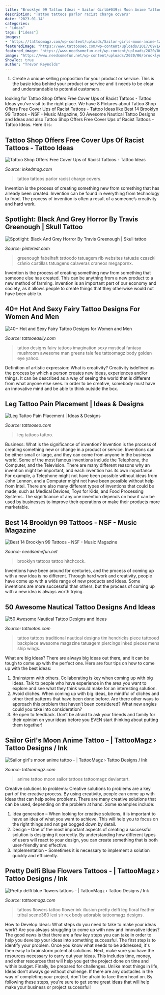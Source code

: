 ```yaml
---
title: "Brooklyn 99 Tattoo Ideas ~ Sailor Girl&#039;s Moon Anime Tattoo -"
description: "Tattoo tattoos parlor racist charge covers"
date: "2023-01-14"
categories:
- "ideas"
tags: ["ideas"]
images:
- "https://tattoomagz.com/wp-content/uploads/Sailor-girls-moon-anime-tattoo1.jpg"
featuredImage: "https://www.tattooseo.com/wp-content/uploads/2017/09/Leg-Tattoos-8.jpg"
featured_image: "https://www.needsomefun.net/wp-content/uploads/2020/06/brooklyn-99-hitchcock-tattoo.jpg"
image: "https://www.needsomefun.net/wp-content/uploads/2020/06/brooklyn-99-hitchcock-tattoo.jpg"
ShowToc: true
author: "Trevor Reynolds"
---
```



1. Create a unique selling proposition for your product or service. This is the basic idea behind your product or service and it needs to be clear and understandable to potential customers. 

	

		
looking for Tattoo Shop Offers Free Cover Ups of Racist Tattoos - Tattoo Ideas you've visit to the right place. We have 8 Pictures about Tattoo Shop Offers Free Cover Ups of Racist Tattoos - Tattoo Ideas like Best 14 Brooklyn 99 Tattoos - NSF - Music Magazine, 50 Awesome Nautical Tattoo Designs and Ideas and also Tattoo Shop Offers Free Cover Ups of Racist Tattoos - Tattoo Ideas. Here it is:
		
    
## Tattoo Shop Offers Free Cover Ups Of Racist Tattoos - Tattoo Ideas

<img loading=lazy src="https://www.inkedmag.com/.image/t_share/MTU5MDMyNjg3NTM1MzM1MDYx/tattoo-southside-tattoo-parlor-facebook.jpg" onerror="this.onerror=null;this.src='https://tse2.mm.bing.net/th?id=OIP.IrrVD7wLd4nmlrxUYIO3aQHaEK&amp;pid=15.1';" alt="Tattoo Shop Offers Free Cover Ups of Racist Tattoos - Tattoo Ideas">

_Source: inkedmag.com_

>tattoo tattoos parlor racist charge covers. 

	

Invention is the process of creating something new from something that has already been created. Invention can be found in everything from technology to food. The process of invention is often a result of a someone’s creativity and hard work.

    
## Spotlight: Black And Grey Horror By Travis Greenough | Skull Tattoo

<img loading=lazy src="https://i.pinimg.com/736x/39/a2/9b/39a29b745549db151efd5f6a3c4dfd3e.jpg" onerror="this.onerror=null;this.src='https://tse3.mm.bing.net/th?id=OIP.EwaoqOANmA-KD5figjrLIgHaHa&amp;pid=15.1';" alt="Spotlight: Black And Grey Horror By Travis Greenough | Skull tattoo">

_Source: pinterest.com_

>greenough fabelhaft tattoodo tatuagem rib websites tatuaże czaszki crânio costillas tatuagens calaveras craneos megapornx. 

	

Invention is the process of creating something new from something that someone else has created. This can be anything from a new product to a new method of farming. invention is an important part of our economy and society, as it allows people to create things that they otherwise would not have been able to.

    
## 40+ Hot And Sexy Fairy Tattoo Designs For Women And Men

<img loading=lazy src="http://www.tattooeasily.com/wp-content/uploads/2013/05/fairy-tattoo-designs-32.jpg" onerror="this.onerror=null;this.src='https://tse3.mm.bing.net/th?id=OIP.zWfwfK9l_h2vEyE6y2snDwHaKk&amp;pid=15.1';" alt="40+ Hot and Sexy Fairy Tattoo Designs for Women and Men">

_Source: tattooeasily.com_

>tattoo designs fairy tattoos imagination sexy mystical fantasy mushroom awesome man greens tale fee tattoomagz body golden eye yahoo. 

	

Definition of artistic expression: What is creativity?
Creativity isdefined as the process by which a person creates new ideas, experiences and/or things. It can be described as a way of seeing the world that is different from what anyone else sees. In order to be creative, somebody must have an innovative mind and be able to think outside the box.

    
## Leg Tattoo Pain Placement | Ideas &amp; Designs

<img loading=lazy src="https://www.tattooseo.com/wp-content/uploads/2017/09/Leg-Tattoos-8.jpg" onerror="this.onerror=null;this.src='https://tse1.mm.bing.net/th?id=OIP.GDE2PCy0IiGkkNOOhJSjigAAAA&amp;pid=15.1';" alt="Leg Tattoo Pain Placement | Ideas &amp; Designs">

_Source: tattooseo.com_

>leg tattoos tattoo. 

	

Business: What is the significance of invention?
Invention is the process of creating something new or change in a product or service. Inventions can be either small or large, and they can come from anyone in the business world. Some of the most famous inventions include the Telephone, the Computer, and the Television. There are many different reasons why an invention might be important, and each invention has its own importance. For example, a Telephone might not have been possible without ideas from John Lennon, and a Computer might not have been possible without help from Intel. 
There are also many different types of inventions that could be made, such as Medical Devices, Toys for Kids, and Food Processing Systems. The significance of any one invention depends on how it can be used by businesses to improve their operations or make their products more marketable.

    
## Best 14 Brooklyn 99 Tattoos - NSF - Music Magazine

<img loading=lazy src="https://www.needsomefun.net/wp-content/uploads/2020/06/brooklyn-99-hitchcock-tattoo.jpg" onerror="this.onerror=null;this.src='https://tse4.mm.bing.net/th?id=OIP.Yte7VFcAMYi-3suNtVO6JAAAAA&amp;pid=15.1';" alt="Best 14 Brooklyn 99 Tattoos - NSF - Music Magazine">

_Source: needsomefun.net_

>brooklyn tattoos tattoo hitchcock. 

	

Inventions have been around for centuries, and the process of coming up with a new idea is no different. Through hard work and creativity, people have come up with a wide range of new products and ideas. Some inventions are more successful than others, but the process of coming up with a new idea is always worth trying.

    
## 50 Awesome Nautical Tattoo Designs And Ideas

<img loading=lazy src="https://tattooton.com/wp-content/uploads/2016/01/Nautical-Tattoo-Designs.49.jpg" onerror="this.onerror=null;this.src='https://tse3.mm.bing.net/th?id=OIP.CI3yp42z0zeueQr39iI6mQHaKh&amp;pid=15.1';" alt="50 Awesome Nautical Tattoo Designs and Ideas">

_Source: tattooton.com_

>tattoo tattoos traditional nautical designs tim hendricks piece tattooed backpiece awesome magazine tatuagem piercings inked pieces mens ship wings. 

	

What are big ideas?
There are always big ideas out there, and it can be tough to come up with the perfect one. Here are four tips on how to come up with the best ideas: 
1. Brainstorm with others. Collaborating is key when coming up with big ideas. Talk to people who have experience in the area you want to explore and see what they think would make for an interesting solution. 
2. Avoid clichés. When coming up with big ideas, be mindful of clichés and other tired patterns that have been done before. Are there other ways to approach this problem that haven’t been considered? What new angles could you take into consideration? 
3. Be open to feedback. Don’t be afraid to ask your friends and family for their opinion on your ideas before you EVEN start thinking about putting them together!

    
## Sailor Girl&#039;s Moon Anime Tattoo - | TattooMagz › Tattoo Designs / Ink

<img loading=lazy src="https://tattoomagz.com/wp-content/uploads/Sailor-girls-moon-anime-tattoo1.jpg" onerror="this.onerror=null;this.src='https://tse4.mm.bing.net/th?id=OIP.T-chNgsQmUy83NDUgxBuKAHaJ4&amp;pid=15.1';" alt="Sailor girl&#039;s moon anime tattoo - | TattooMagz › Tattoo Designs / Ink">

_Source: tattoomagz.com_

>anime tattoo moon sailor tattoos tattoomagz deviantart. 

	

Creative solutions to problems:
Creative solutions to problems are a key part of the creative process. By using creativity, people can come up with ideas that can help solve problems. There are many creative solutions that can be used, depending on the problem at hand. Some examples include:
1. Idea generation – When looking for creative solutions, it is important to have an idea of what you want to achieve. This will help you to focus on the right things and not get bogged down by detail.
2. Design – One of the most important aspects of creating a successful solution is designing it correctly. By understanding how different types of users will react to your design, you can create something that is both user-friendly and effective.
3. Implementation – Sometimes it is necessary to implement a solution quickly and efficiently.

    
## Pretty Delfi Blue Flowers Tattoos - | TattooMagz › Tattoo Designs / Ink

<img loading=lazy src="https://tattoomagz.com/wp-content/uploads/2014/07/Pretty-delfi-blue-flowers-tattoos.jpg" onerror="this.onerror=null;this.src='https://tse4.mm.bing.net/th?id=OIP.lGfS_w-LZ4yqHxyoCOhtgAHaKj&amp;pid=15.1';" alt="Pretty delfi blue flowers tattoos - | TattooMagz › Tattoo Designs / Ink">

_Source: tattoomagz.com_

>tattoos flowers tattoo flower ink illusion pretty delfi leg floral feather tribal scene360 lexi sir rex body adorable tattoomagz designs. 

	

How to Develop Ideas: What steps do you need to take to make your ideas work?
Are you always struggling to come up with new and innovative ideas? The good news is that there are a few key steps you can take in order to help you develop your ideas into something successful. The first step is to identify your problem. Once you know what needs to be addressed, it's then easy to brainstorm potential solutions. Next, make sure you have the resources necessary to carry out your ideas. This includes time, money, and other resources that will help you get the project done on time and within budget. Finally, be prepared for challenges. Unlike most things in life, Ideas don't always go without challenge. If there are any obstacles in the way of completing your project, don't be afraid to face them head on. By following these steps, you're sure to get some great ideas that will help make your business or project successful!


